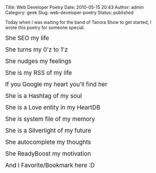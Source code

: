 Title: Web Developer Poetry
Date: 2010-05-15 20:43
Author: admin
Category: geek
Slug: web-developer-poetry
Status: published

Today when I was waiting for the band of Tanora Show to get started, I
wrote this poetry for someone special.

<span style="font-size:14pt">She SEO my life  
</span>

<span style="font-size:14pt">She turns my 0'z to 1'z  
</span>

<span style="font-size:14pt">She nudges my feelings  
</span>

<span style="font-size:14pt">She is my RSS of my life  
</span>

<span style="font-size:14pt">If you Google my heart you'll find her  
</span>

<span style="font-size:14pt">She is a Hashtag of my soul  
</span>

<span style="font-size:14pt">She is a Love entity in my HeartDB  
</span>

<span style="font-size:14pt">She is system file of my memory  
</span>

<span style="font-size:14pt">She is a Silverlight of my future  
</span>

<span style="font-size:14pt">She autocomplete my thoughts  
</span>

<span style="font-size:14pt">She ReadyBoost my motivation  
</span>

<span style="font-size:14pt">And I Favorite/Bookmark here :D</span>
